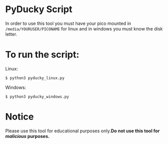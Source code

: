 

# PyDucky Script

In order to use this tool you must have
your pico mounted in ```/media/YOURUSER/PICONAME``` 
for linux and in windows you must know the disk letter.

# To run the script:

Linux: 

```$ python3 pyducky_linux.py```

Windows: 

```$ python3 pyducky_windows.py```

# Notice

Please use this tool for educational purposes
only.**Do not use this tool for _malicious_ purposes.**
